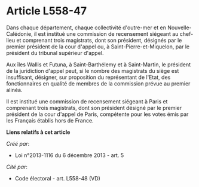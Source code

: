 # Article L558-47

Dans chaque département, chaque collectivité d'outre-mer et en Nouvelle-Calédonie, il est institué une commission de
recensement siégeant au chef-lieu et comprenant trois magistrats, dont son président, désignés par le premier président de la
cour d'appel ou, à Saint-Pierre-et-Miquelon, par le président du tribunal supérieur d'appel. 

Aux îles Wallis et Futuna, à Saint-Barthélemy et à Saint-Martin, le président de la juridiction d'appel peut, si le nombre
des magistrats du siège est insuffisant, désigner, sur proposition du représentant de l'Etat, des fonctionnaires en qualité
de membres de la commission prévue au premier alinéa. 

Il est institué une commission de recensement siégeant à Paris et comprenant trois magistrats, dont son président désigné par
le premier président de la cour d'appel de Paris, compétente pour les votes émis par les Français établis hors de France.

**Liens relatifs à cet article**

_Créé par_:

  - Loi n°2013-1116 du 6 décembre 2013 - art. 5

_Cité par_:

  - Code électoral - art. L558-48 (VD)
